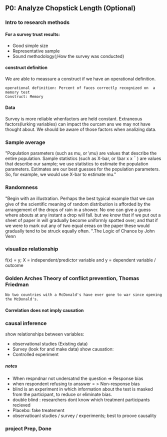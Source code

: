 ## P0: Analyze Chopstick Length (Optional)
### Intro to research methods

#### For a survey trust results:
* Good simple size
* Representative sample
* Sound methodology(;How the survey was conducted)
#### construct definition
We are able to meassure a construct if we have an operational definition.
```
operational definition: Percent of faces correctly recognized on  a memory test
Construct: Memory 
```
#### Data
Survey is more reliable whenfactors are held constant.
Extraneous factors(lurking variables) can impact the ourcam ans we may not have thought about. We should be aware of those factors when analizing data.
### Sample average
"Population parameters (such as mu, or \mu) are values that describe the entire population. Sample statistics (such as X-bar, or \bar x 
x
¯
 ) are values that describe our sample; we use statistics to estimate the population parameters. Estimates are our best guesses for the population parameters. So, for example, we would use X-bar to estimate mu."

### Randomness

"Begin with an illustration. Perhaps the best typical example that we can give of the scientiﬁc meaning of random distribution is afforded by the arrangement of the drops of rain in a shower. No one can give a guess where abouts at any instant a drop will fall. but we know that if we put out a sheet of paper in will gradually become uniformly spotted over; and that if we were to mark out any of two equal ereas on the paper these would gradually tend to be struck equally often.
".The Logic of Chance by John Venn

### visualize relationship
f(x) = y; X = independent/predictor variable and y = dependent variable / outcome

### Golden Arches Theory of conflict prevention, Thomas Friedman
```
No two countries with a McDonald's have ever gone to war since opening the McDonald's.
```
#### Correlation does not imply causation
### causal inference
show relationships between variables:
* observational studies (Existing data)
* Survey (look for and make data)
show causation:
* Controlled experiment
##### notes
* When respndnar not undersatnd the question => Response bias
* when respondent refusing to ansswer = > Non-response bias
* blind is an experiment in which information about the test is masked from the participant, to reduce or eliminate bias.
* double blind : researchers dont know which treatment participants recieved 
* Placebo: fake treatement
* observatioanl studies / survey / experiments; best to proove causality
### project Prep, Done


